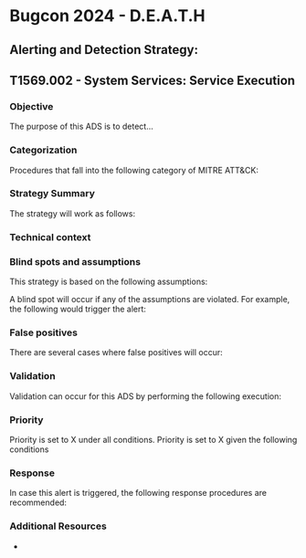 # Bugcon 2024 - D.E.A.T.H 

## Alerting and Detection Strategy:  
## T1569.002 - System Services: Service Execution
### Objective
The purpose of this ADS is to detect...
### Categorization
Procedures that fall into the following category of MITRE ATT&CK:

### Strategy Summary
The strategy will work as follows:
### Technical context
### Blind spots and assumptions
This strategy is based on the following assumptions:


A blind spot will occur if any of the assumptions are violated. For example, the following would trigger the alert:
### False positives
There are several cases where false positives will occur:
### Validation
Validation can occur for this ADS by performing the following execution:
### Priority
Priority is set to X under all conditions.
Priority is set to X given the following conditions
### Response
In case this alert is triggered, the following response procedures are recommended:
### Additional Resources
- 
